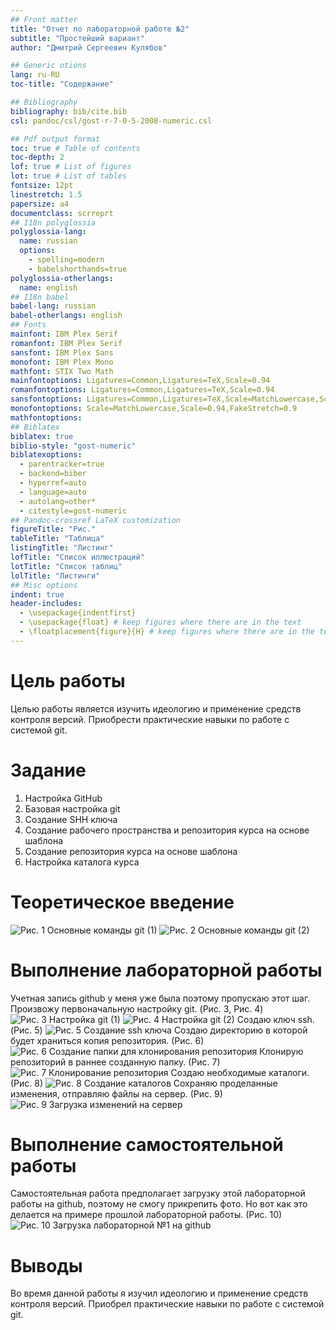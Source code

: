 ```yaml
---
## Front matter
title: "Отчет по лабораторной работе №2"
subtitle: "Простейший вариант"
author: "Дмитрий Сергеевич Кулябов"

## Generic otions
lang: ru-RU
toc-title: "Содержание"

## Bibliography
bibliography: bib/cite.bib
csl: pandoc/csl/gost-r-7-0-5-2008-numeric.csl

## Pdf output format
toc: true # Table of contents
toc-depth: 2
lof: true # List of figures
lot: true # List of tables
fontsize: 12pt
linestretch: 1.5
papersize: a4
documentclass: scrreprt
## I18n polyglossia
polyglossia-lang:
  name: russian
  options:
	- spelling=modern
	- babelshorthands=true
polyglossia-otherlangs:
  name: english
## I18n babel
babel-lang: russian
babel-otherlangs: english
## Fonts
mainfont: IBM Plex Serif
romanfont: IBM Plex Serif
sansfont: IBM Plex Sans
monofont: IBM Plex Mono
mathfont: STIX Two Math
mainfontoptions: Ligatures=Common,Ligatures=TeX,Scale=0.94
romanfontoptions: Ligatures=Common,Ligatures=TeX,Scale=0.94
sansfontoptions: Ligatures=Common,Ligatures=TeX,Scale=MatchLowercase,Scale=0.94
monofontoptions: Scale=MatchLowercase,Scale=0.94,FakeStretch=0.9
mathfontoptions:
## Biblatex
biblatex: true
biblio-style: "gost-numeric"
biblatexoptions:
  - parentracker=true
  - backend=biber
  - hyperref=auto
  - language=auto
  - autolang=other*
  - citestyle=gost-numeric
## Pandoc-crossref LaTeX customization
figureTitle: "Рис."
tableTitle: "Таблица"
listingTitle: "Листинг"
lofTitle: "Список иллюстраций"
lotTitle: "Список таблиц"
lolTitle: "Листинги"
## Misc options
indent: true
header-includes:
  - \usepackage{indentfirst}
  - \usepackage{float} # keep figures where there are in the text
  - \floatplacement{figure}{H} # keep figures where there are in the text
---
```


# Цель работы

Целью работы является изучить идеологию и применение средств контроля версий. Приобрести практические навыки по работе с системой git.

# Задание
1. Настройка GitHub
2. Базовая настройка git
3. Создание SHH ключа
4. Создание рабочего пространства и репозитория курса на основе шаблона
5. Создание репозитория курса на основе шаблона
6. Настройка каталога курса

# Теоретическое введение
![Рис. 1 Основные команды git (1)](image/1.png)
![Рис. 2 Основные команды git (2)](image/2.png)

# Выполнение лабораторной работы
Учетная запись github у меня уже была поэтому пропускаю этот шаг. Произвожу первоначальную настройку git. (Рис. 3, Рис. 4)
![Рис. 3 Настройка git (1)](image/3.png)
![Рис. 4 Настройка git (2)](image/4.png)
Создаю ключ ssh. (Рис. 5)
![Рис. 5 Создание ssh ключа](image/5.png)
Создаю директорию в которой будет храниться копия репозитория. (Рис. 6)
![Рис. 6 Создание папки для клонирования репозитория](image/6.png)
Клонирую репозиторий в раннее созданную папку. (Рис. 7)
![Рис. 7 Клонирование репозитория](image/7.png)
Создаю необходимые каталоги. (Рис. 8)
![Рис. 8 Создание каталогов](image/8.png)
Сохраняю проделанные изменения, отправляю файлы на сервер. (Рис. 9)
![Рис. 9 Загрузка изменений на сервер](image/9.png)

# Выполнение самостоятельной работы
Самостоятельная работа предполагает загрузку этой лабораторной работы на github, поэтому не смогу прикрепить фото. Но вот как это делается на примере прошлой лабораторной работы. (Рис. 10)
![Рис. 10 Загрузка лабораторной №1 на github](image/10.png)

# Выводы
Во время данной работы я изучил идеологию и применение средств контроля версий. Приобрел практические навыки по работе с системой git.
